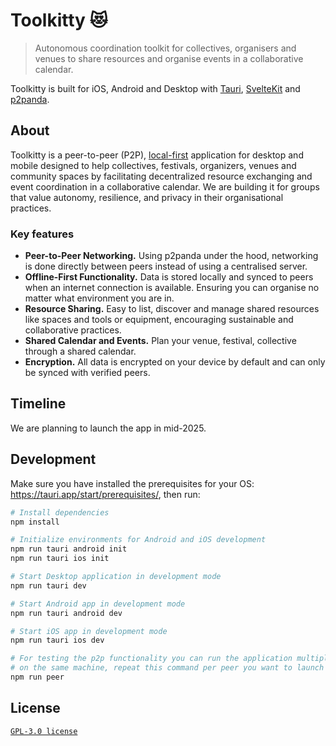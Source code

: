 # Toolkitty 😻

> Autonomous coordination toolkit for collectives, organisers and venues to share resources and organise events in a collaborative calendar.

Toolkitty is built for iOS, Android and Desktop with [Tauri](https://tauri.app/), [SvelteKit](https://svelte.dev/) and [p2panda](https://p2panda.org/).

## About

Toolkitty is a peer-to-peer (P2P), [local-first](https://www.inkandswitch.com/local-first/) application for desktop and mobile designed to help collectives, festivals, organizers, venues and community spaces by facilitating decentralized resource exchanging and event coordination in a collaborative calendar. We are building it for groups that value autonomy, resilience, and privacy in their organisational practices.

### Key features

- **Peer-to-Peer Networking.** Using p2panda under the hood, networking is done directly between peers instead of using a centralised server.
- **Offline-First Functionality.** Data is stored locally and synced to peers when an internet connection is available. Ensuring you can organise no matter what environment you are in.
- **Resource Sharing.** Easy to list, discover and manage shared resources like spaces and tools or equipment, encouraging sustainable and collaborative practices.
- **Shared Calendar and Events.** Plan your venue, festival, collective through a shared calendar.
- **Encryption.** All data is encrypted on your device by default and can only be synced with verified peers.

## Timeline

We are planning to launch the app in mid-2025.

## Development

Make sure you have installed the prerequisites for your OS: https://tauri.app/start/prerequisites/, then run:

```bash
# Install dependencies
npm install

# Initialize environments for Android and iOS development
npm run tauri android init
npm run tauri ios init

# Start Desktop application in development mode
npm run tauri dev

# Start Android app in development mode
npm run tauri android dev

# Start iOS app in development mode
npm run tauri ios dev

# For testing the p2p functionality you can run the application multiple times
# on the same machine, repeat this command per peer you want to launch
npm run peer
```

## License

[`GPL-3.0 license`](/LICENSE)
